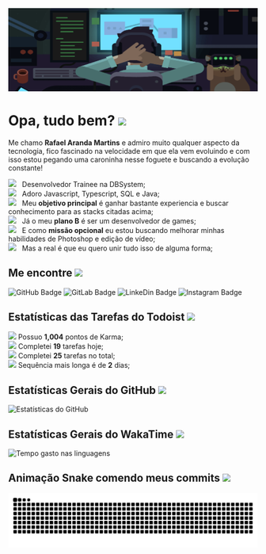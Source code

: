 <img src="https://github.com/Skema1114/Skema1114/blob/master/bannerAjustado.png" width="auto">

# Opa, tudo bem? <img src="https://media.giphy.com/media/dQfy9FUJVk0qPUcZKs/giphy.gif" width="70px">

Me chamo **Rafael Aranda Martins** e admiro muito qualquer aspecto da tecnologia, fico fascinado na velocidade em que ela vem evoluindo e com isso estou pegando uma caroninha nesse foguete e buscando a evolução constante!

<img src="https://media.giphy.com/media/Wp6BRn60B4jaUwW2eK/giphy.gif" width="20px"> &nbsp; Desenvolvedor Trainee na DBSystem;
<br/> <img src="https://media.giphy.com/media/VJ65NK5synjTaL4D0I/giphy.gif" width="20px"> &nbsp; Adoro Javascript, Typescript, SQL e Java;
<br/> <img src="https://media.giphy.com/media/GlHV2O0IpxAsRjVsNb/giphy.gif" width="20px"> &nbsp; Meu **objetivo principal** é ganhar bastante experiencia e buscar conhecimento para as stacks citadas acima;
<br/> <img src="https://media.giphy.com/media/OzhU5Yn4bTemY/giphy.gif" width="20px"> &nbsp; Já o meu **plano B** é ser um desenvolvedor de games;
<br/> <img src="https://media.giphy.com/media/h7u5UOnZx8UQCFCwuR/giphy.gif" width="20px"> &nbsp; E como **missão opcional** eu estou buscando melhorar minhas habilidades de Photoshop e edição de vídeo;
<br/> <img src="https://media.giphy.com/media/kgT17txp60zHoNlstY/giphy.gif" width="20px"> &nbsp; Mas a real é que eu quero unir tudo isso de alguma forma;

## Me encontre <img src="https://media.giphy.com/media/SsrZAM7ZOIYwcqx8p6/giphy.gif" width="25px">

<img src="https://img.shields.io/badge/-Skema1114-blueviolet?style=flat-square&logo=GitHub&logoColor=white&link=https://github.com/Skema1114" alt="GitHub Badge" width="auto"> <img src="https://img.shields.io/badge/-Skema1114-blueviolet?style=flat-square&logo=gitlab&logoColor=white&link=https://gitlab.com/Skema1114" alt="GitLab Badge" width="auto"> <img src="https://img.shields.io/badge/-Rafael%20Aranda%20Martins-blueviolet?style=flat-square&logo=Linkedin&logoColor=white&link=https://www.linkedin.com/in/rafaelarandamartins" alt="LinkeDin Badge" width="auto"> <img src="https://img.shields.io/badge/-Holdiny-blueviolet?style=flat-square&logo=Instagram&logoColor=white&link=https://www.instagram.com/holdiny" alt="Instagram Badge" width="auto">

## Estatísticas das Tarefas do Todoist <img src="https://media.giphy.com/media/02UcS4abtGiipuMkBa/giphy.gif" width="30px">

<!-- TODO-IST:START -->
<img src="https://media.giphy.com/media/pLdVWrcyYuDbA1gzRC/giphy.gif" width="20px"> Possuo **1,004** pontos de Karma;           
<img src="https://media.giphy.com/media/toPQKsvkZn12WROprz/giphy.gif" width="20px"> Completei **19** tarefas hoje;           
<img src="https://media.giphy.com/media/fLfIiS0UhOh2ruaX0m/giphy.gif" width="20px"> Completei **25** tarefas no total;           
<img src="https://media.giphy.com/media/2iktjYc84MxU9Izzfb/giphy.gif" width="20px"> Sequência mais longa é de **2** dias;
<!-- TODO-IST:END -->

## Estatísticas Gerais do GitHub <img src="https://media.giphy.com/media/VdoIFLsMIlwzfKD520/giphy.gif" width="30px">

<img src="https://github-readme-stats.vercel.app/api?username=skema1114&count_private=true&show_icons=true&theme=tokyonight&hide_border=true&include_all_commits=true&locale=pt-br&hide_title=true" alt="Estatísticas do GitHub" width="700">

## Estatísticas Gerais do WakaTime <img src="https://media.giphy.com/media/LO2B5x5hUX59Y0off0/giphy.gif" width="30px">

<img src="https://github-readme-stats.vercel.app/api/wakatime?username=Skema1114&show_icons=true&theme=tokyonight&hide_border=true&hide_title=true" alt="Tempo gasto nas linguagens" width="700">
<!-- <img src="https://github-readme-stats.vercel.app/api/top-langs/?username=skema1114&count_private=true&show_icons=true&theme=tokyonight" alt="GitHub Stats" width="auto"> -->

## Animação Snake comendo meus commits <img src="https://media.giphy.com/media/NLu0gwvgUMdxPtAHqS/giphy.gif" width="30px">

<img src="https://github.com/skema1114/skema1114/blob/output/github-contribution-grid-snake.svg" alt="Snake commits" width="700">
